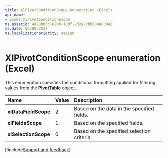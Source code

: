```yaml
---
title: XlPivotConditionScope enumeration (Excel)
api_name:
- Excel.XlPivotConditionScope
ms.assetid: 4a2800cc-624b-18df-2d2a-cbb604a83042
ms.date: 06/08/2017
ms.localizationpriority: medium
---
```



# XlPivotConditionScope enumeration (Excel)

This enumeration specifies the conditional formatting applied for filtering values from the **PivotTable** object.



|Name|Value|Description|
|:-----|:-----|:-----|
| **xlDataFieldScope**|2|Based on the data in the specified fields.|
| **xlFieldsScope**|1|Based on the specified fields.|
| **xlSelectionScope**|0|Based on the specified selection criteria.|

[!include[Support and feedback](~/includes/feedback-boilerplate.md)]